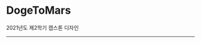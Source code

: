 # DogeToMars
2021년도 제2학기 캡스톤 디자인

-----------------------------------------------------------------------
